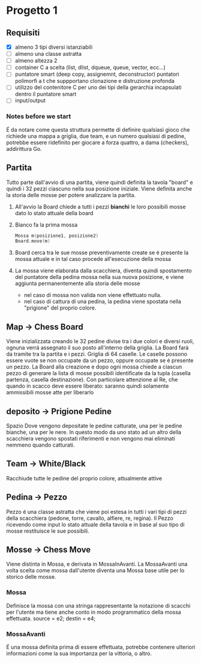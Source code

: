 # Progetto 1

## Requisiti

- [x] almeno 3 tipi diversi istanziabili
- [ ] almeno una classe astratta
- [ ] almeno altezza 2
- [ ] container C a scelta (list, dlist, dqueue, queue, vector, ecc...)
- [ ] puntatore smart (deep copy, assignemnt, deconstructor) puntatori polimorfi a t che suppportano clonazione e distruzione profonda
- [ ] utilizzo del contenitore C per uno dei tipi della gerarchia incapsulati dentro il puntatore smart
- [ ] input/output

### Notes before we start
É da notare come questa struttura permette di definire qualsiasi gioco che richiede una mappa a griglia, due team, e un numero qualsiasi di pedine, potrebbe essere ridefinito per giocare a forza quattro, a dama (checkers), addirittura Go.

## Partita

Tutto parte dall'avvio di una partita, viene quindi definita la tavola "board" e quindi i 32 pezzi ciascuno nella sua posizione iniziale. Viene definita anche la storia delle mosse per potere analizzare la partita.

1. All'avvio la Board chiede a tutti i pezzi **bianchi** le loro possibili mosse dato lo stato attuale della board
2. Bianco fa la prima mossa

    ```c
    Mossa m(posizione1, posizione2)
    Board.move(m)
    ```

3. Board cerca tra le sue mosse preventivamente create se é presente la mossa attuale e in tal caso procede all'esecuzione della mossa
4. La mossa viene elaborata dalla scacchiera, diventa quindi spostamento del puntatore della pedina mossa nella sua nuova posizione, e viene aggiunta permanentemente alla storia delle mosse
    - nel caso di mossa non valida non viene effettuato nulla.
    - nel caso di cattura di una pedina, la pedina viene spostata nella "prigione" del proprio colore.

## Map -> Chess Board

Viene inizializzata creando le 32 pedine divise tra i due colori e diversi ruoli, ognuna verrá assegnato il suo posto all'interno della griglia.
La Board fará da tramite tra la partita e i pezzi.
Griglia di 64 caselle. Le caselle possono essere vuote se non occupate da un pezzo, oppure occupate se é presente un pezzo.
La Board alla creazione e dopo ogni mossa chiede a ciascun pezzo di generare la lista di mosse possibili identificate da la tupla (casella partenza, casella destinazione). Con particolare attenzione al Re, che quando in scacco deve essere liberato: saranno quindi solamente ammissibili mosse atte per liberarlo

## deposito -> Prigione Pedine

Spazio Dove vengono depositate le pedine catturate, una per le pedine bianche, una per le nere. In questo modo da uno stato ad un altro della scacchiera vengono spostati riferimenti e non vengono mai eliminati nemmeno quando catturati.

## Team -> White/Black

Racchiude tutte le pedine del proprio colore, attualmente attive

## Pedina -> Pezzo

Pezzo é una classe astratta che viene poi estesa in tutti i vari tipi di pezzi della scacchiera (pedone, torre, cavallo, alfiere, re, regina). Il Pezzo ricevendo come input lo stato attuale della tavola e in base al suo tipo di mosse restituisce le sue possibili.

## Mosse -> Chess Move

Viene distinta in Mossa, e derivata in MossaInAvanti.
La MossaAvanti una volta scelta come mossa dall'utente diventa una Mossa base utile per lo storico delle mosse.

### Mossa

Definisce la mossa con una stringa rappresentante la notazione di scacchi per l'utente ma tiene anche conto in modo programmatico della mossa effettuata.
source = e2;
destin = e4;

### MossaAvanti

É una mossa definita prima di essere effettuata, potrebbe contenere ulteriori informazioni come la sua importanza per la vittoria, o altro.

